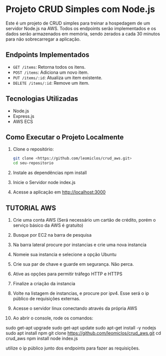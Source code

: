# Projeto CRUD Simples com Node.js

Este é um projeto de CRUD simples para treinar a hospedagem de um servidor Node.js na AWS. Todos os endpoints serão implementados e os dados serão armazenados em memória, sendo zerados a cada 30 minutos para não sobrecarregar a aplicação.

## Endpoints Implementados

- `GET /items`: Retorna todos os itens.
- `POST /items`: Adiciona um novo item.
- `PUT /items/:id`: Atualiza um item existente.
- `DELETE /items/:id`: Remove um item.

## Tecnologias Utilizadas

- Node.js
- Express.js
- AWS ECS

## Como Executar o Projeto Localmente

1. Clone o repositório:

   ```bash
   git clone <https://github.com/leomiclos/crud_aws.git>
   cd seu-repositorio

2. Instale as dependências
    npm install

3. Inicie o Servidor
    node index.js

4. Acesse a aplicação em <http://localhost:3000>



## TUTORIAL AWS 

1. Crie uma conta AWS (Será necessário um cartão de crédito, porém o serviço básico da AWS é gratuito)

2. Busque por EC2 na barra de pesquisa

3. Na barra lateral procure por instancias e crie uma nova instancia

4. Nomeie sua instancia e selecione a opção Ubuntu

5. Crie sua par de chave e guarde em segurança. Não perca.

6. Ative as opções para permitir tráfego HTTP e HTTPS

7. Finalize a criação da instancia

8. Volte na listagem de instancias, e procure por ipv4. Esse será o ip público de requisições externas.

9. Acesse o servidor linux conectando através da própria AWS

10. Ao abrir o console, rode os comandos:

sudo get-apt upgrade
sudo get-apt update
sudo apt-get install -y nodejs
sudo apt install npm
git clone https://github.com/leomiclos/crud_aws.git
cd crud_aws
npm install
node index.js


utilize o ip público junto dos endpoints para fazer as requisições.
